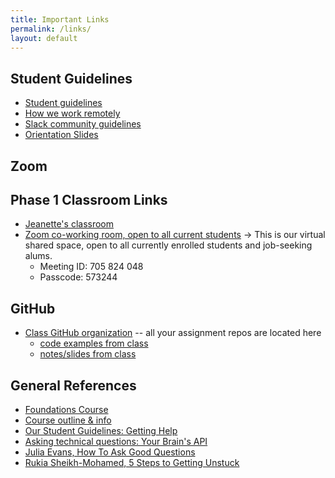 ```yaml
---
title: Important Links
permalink: /links/
layout: default
---
```


## Student Guidelines

- [Student guidelines](https://github.com/momentumlearn/student-resources/blob/main/articles/student-guidelines.md)
- [How we work remotely](https://github.com/momentumlearn/student-resources/blob/master/articles/working-remotely.md)
- [Slack community guidelines](https://docs.google.com/document/d/1updvgMnO2xAAfP46oW__d3-nhv4hPodW7WvxKWX87JA/edit)
- [Orientation Slides](https://docs.google.com/presentation/d/1bjqSPpOPnSez5haZNE2mWwuTOLAMeKzJAO2ArSrAQOg/edit#slide=id.g89e35682f7_2_168)

## Zoom

## Phase 1 Classroom Links
- [Jeanette's classroom](https://us02web.zoom.us/s/85432264511?pwd=NWJ4K3hWU0pkMWlKMHhZQUpwRTJNUT09)
- [Zoom co-working room, open to all current students](https://us02web.zoom.us/j/705824048?pwd=Zk55dFpXa09jNGcvS2UramRNRkxyZz09) -> This is our virtual shared space, open to all currently enrolled students and job-seeking alums.
  - Meeting ID: 705 824 048
  - Passcode: 573244

## GitHub

- [Class GitHub organization](https://github.com/momentum-team-10) -- all your assignment repos are located here
  - [code examples from class](https://github.com/momentum-team-10/examples)
  - [notes/slides from class](https://github.com/momentum-team-10/notes)

## General References

- [Foundations Course](https://foundations.momentumlearn.com/)
- [Course outline & info](course-outline.md)
- [Our Student Guidelines: Getting Help](https://github.com/momentumlearn/student-resources/blob/main/articles/student-guidelines.md#getting-help)
- [Asking technical questions: Your Brain's API](https://www.youtube.com/watch?v=hY14Er6JX2s)
- [Julia Evans, How To Ask Good Questions](https://jvns.ca/blog/good-questions/)
- [Rukia Sheikh-Mohamed, 5 Steps to Getting Unstuck](https://dev.to/rukiaasm/working-smarter-5-steps-to-getting-unstuck-with-rukia-sheikh-mohamed-1932)
